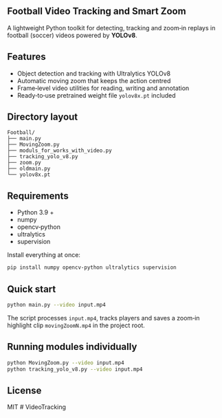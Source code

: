 ## Football Video Tracking and Smart Zoom

A lightweight Python toolkit for detecting, tracking and zoom‑in replays in football (soccer) videos powered by **YOLOv8**.

## Features

- Object detection and tracking with Ultralytics YOLOv8  
- Automatic moving zoom that keeps the action centred  
- Frame‑level video utilities for reading, writing and annotation  
- Ready‑to‑use pretrained weight file `yolov8x.pt` included

## Directory layout

```
Football/
├── main.py
├── MovingZoom.py
├── moduls_for_works_with_video.py
├── tracking_yolo_v8.py
├── zoom.py
├── oldmain.py
└── yolov8x.pt
```

## Requirements

- Python 3.9 +
- numpy
- opencv‑python
- ultralytics
- supervision

Install everything at once:

```bash
pip install numpy opencv-python ultralytics supervision
```

## Quick start

```bash
python main.py --video input.mp4
```

The script processes `input.mp4`, tracks players and saves a zoom‑in highlight clip `movingZoomN.mp4` in the project root.

## Running modules individually

```bash
python MovingZoom.py --video input.mp4
python tracking_yolo_v8.py --video input.mp4
```

## License

MIT
#   V i d e o T r a c k i n g 
 
 
